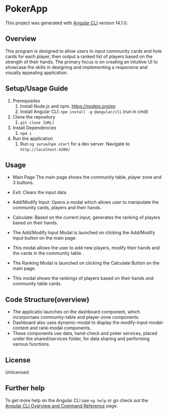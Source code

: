 # PokerApp

This project was generated with [Angular CLI](https://github.com/angular/angular-cli) version 14.1.0.

## Overview
This program is designed to allow users to input community cards and hole cards for each player, then output a ranked list of players based on the strength of their hands. The primary focus is on creating an intuitive UI to showcase the skills in designing and implementing a responsive and visually appealing application.

## Setup/Usage Guide
1. Prerequisites
    1. Install Node.js and npm. https://nodejs.org/en
    2. Install Angular CLI: `npm install -g @angular/cli` (run in cmd)
2. Clone the repository
    1. `git clone [URL]`
3. Install Dependencies
    1. `npm i`
4. Run the application
    1. Run `ng serve`/`npm start` for a dev server. Navigate to `http://localhost:4200/`

## Usage
- Main Page
The main page shows the community table, player zone and 3 buttons.
- Exit: Clears the input data
- Add/Modify Input: Opens a modal which allows user to manipulate the community cards, players and their hands.
- Calculate: Based on the current input, generates the ranking of players based on their hands.

- The Add/Modify Input Modal is launched on clicking the Add/Modify Input button on the main page.
- This modal allows the user to add new players, modify their hands and the cards in the community table.
- The Ranking Modal is launched on clicking the Calculate Button on the main page.
- This modal shows the rankings of players based on their hands and community table cards.

## Code Structure(overview)
- The applicatio launches on the dashboard component, which incorportaes community-table and player-zone components.
- Dashboard also uses dynamic-modal to display the modify-input-modal-content and rank-modal components.
- These components use data, hand-check and poker services, placed under the shared/services folder, 
  for data sharing and performing various functions.

## License
Unlicensed

## Further help

To get more help on the Angular CLI use `ng help` or go check out the [Angular CLI Overview and Command Reference](https://angular.io/cli) page.
